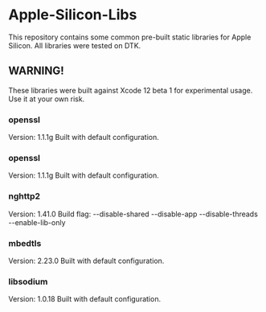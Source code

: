 # Apple-Silicon-Libs

This repository contains some common pre-built static libraries for Apple Silicon. All libraries were tested on DTK.

## WARNING!
These libraries were built against Xcode 12 beta 1 for experimental usage. Use it at your own risk.

### openssl

Version: 1.1.1g
Built with default configuration.

### openssl

Version: 1.1.1g
Built with default configuration.

### nghttp2

Version: 1.41.0
Build flag: --disable-shared --disable-app --disable-threads --enable-lib-only

### mbedtls

Version: 2.23.0
Built with default configuration.

### libsodium

Version: 1.0.18
Built with default configuration.